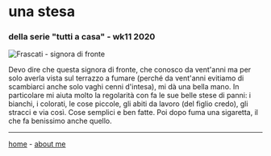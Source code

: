 # una stesa   
### della serie "tutti a casa" - wk11 2020   

![](https://drive.google.com/uc?id=15sgCy__Nz8F4tjfBeKI9BpzfCWtFLVkZ "Frascati - signora di fronte")  

Devo dire che questa signora di fronte, che conosco da vent'anni ma per solo averla vista sul terrazzo a fumare (perché da vent'anni evitiamo di scambiarci anche solo vaghi cenni d'intesa), mi dà una bella mano. In particolare mi aiuta molto la regolarità con fa le sue belle stese di panni: i bianchi, i colorati, le cose piccole, gli abiti da lavoro (del figlio credo), gli stracci e via così. Cose semplici e ben fatte. 
Poi dopo fuma una sigaretta, il che fa benissimo anche quello.

---  
[home](/index.md) - [about me](/aboutme.md)  
